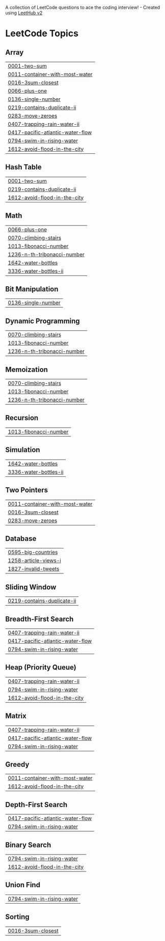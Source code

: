 A collection of LeetCode questions to ace the coding interview! - Created using [LeetHub v2](https://github.com/arunbhardwaj/LeetHub-2.0)
<!---LeetCode Topics Start-->
# LeetCode Topics
## Array
|  |
| ------- |
| [0001-two-sum](https://github.com/nerellabhavya/Leetcode-BhavyaSolutions/tree/master/0001-two-sum) |
| [0011-container-with-most-water](https://github.com/nerellabhavya/Leetcode-BhavyaSolutions/tree/master/0011-container-with-most-water) |
| [0016-3sum-closest](https://github.com/nerellabhavya/Leetcode-BhavyaSolutions/tree/master/0016-3sum-closest) |
| [0066-plus-one](https://github.com/nerellabhavya/Leetcode-BhavyaSolutions/tree/master/0066-plus-one) |
| [0136-single-number](https://github.com/nerellabhavya/Leetcode-BhavyaSolutions/tree/master/0136-single-number) |
| [0219-contains-duplicate-ii](https://github.com/nerellabhavya/Leetcode-BhavyaSolutions/tree/master/0219-contains-duplicate-ii) |
| [0283-move-zeroes](https://github.com/nerellabhavya/Leetcode-BhavyaSolutions/tree/master/0283-move-zeroes) |
| [0407-trapping-rain-water-ii](https://github.com/nerellabhavya/Leetcode-BhavyaSolutions/tree/master/0407-trapping-rain-water-ii) |
| [0417-pacific-atlantic-water-flow](https://github.com/nerellabhavya/Leetcode-BhavyaSolutions/tree/master/0417-pacific-atlantic-water-flow) |
| [0794-swim-in-rising-water](https://github.com/nerellabhavya/Leetcode-BhavyaSolutions/tree/master/0794-swim-in-rising-water) |
| [1612-avoid-flood-in-the-city](https://github.com/nerellabhavya/Leetcode-BhavyaSolutions/tree/master/1612-avoid-flood-in-the-city) |
## Hash Table
|  |
| ------- |
| [0001-two-sum](https://github.com/nerellabhavya/Leetcode-BhavyaSolutions/tree/master/0001-two-sum) |
| [0219-contains-duplicate-ii](https://github.com/nerellabhavya/Leetcode-BhavyaSolutions/tree/master/0219-contains-duplicate-ii) |
| [1612-avoid-flood-in-the-city](https://github.com/nerellabhavya/Leetcode-BhavyaSolutions/tree/master/1612-avoid-flood-in-the-city) |
## Math
|  |
| ------- |
| [0066-plus-one](https://github.com/nerellabhavya/Leetcode-BhavyaSolutions/tree/master/0066-plus-one) |
| [0070-climbing-stairs](https://github.com/nerellabhavya/Leetcode-BhavyaSolutions/tree/master/0070-climbing-stairs) |
| [1013-fibonacci-number](https://github.com/nerellabhavya/Leetcode-BhavyaSolutions/tree/master/1013-fibonacci-number) |
| [1236-n-th-tribonacci-number](https://github.com/nerellabhavya/Leetcode-BhavyaSolutions/tree/master/1236-n-th-tribonacci-number) |
| [1642-water-bottles](https://github.com/nerellabhavya/Leetcode-BhavyaSolutions/tree/master/1642-water-bottles) |
| [3336-water-bottles-ii](https://github.com/nerellabhavya/Leetcode-BhavyaSolutions/tree/master/3336-water-bottles-ii) |
## Bit Manipulation
|  |
| ------- |
| [0136-single-number](https://github.com/nerellabhavya/Leetcode-BhavyaSolutions/tree/master/0136-single-number) |
## Dynamic Programming
|  |
| ------- |
| [0070-climbing-stairs](https://github.com/nerellabhavya/Leetcode-BhavyaSolutions/tree/master/0070-climbing-stairs) |
| [1013-fibonacci-number](https://github.com/nerellabhavya/Leetcode-BhavyaSolutions/tree/master/1013-fibonacci-number) |
| [1236-n-th-tribonacci-number](https://github.com/nerellabhavya/Leetcode-BhavyaSolutions/tree/master/1236-n-th-tribonacci-number) |
## Memoization
|  |
| ------- |
| [0070-climbing-stairs](https://github.com/nerellabhavya/Leetcode-BhavyaSolutions/tree/master/0070-climbing-stairs) |
| [1013-fibonacci-number](https://github.com/nerellabhavya/Leetcode-BhavyaSolutions/tree/master/1013-fibonacci-number) |
| [1236-n-th-tribonacci-number](https://github.com/nerellabhavya/Leetcode-BhavyaSolutions/tree/master/1236-n-th-tribonacci-number) |
## Recursion
|  |
| ------- |
| [1013-fibonacci-number](https://github.com/nerellabhavya/Leetcode-BhavyaSolutions/tree/master/1013-fibonacci-number) |
## Simulation
|  |
| ------- |
| [1642-water-bottles](https://github.com/nerellabhavya/Leetcode-BhavyaSolutions/tree/master/1642-water-bottles) |
| [3336-water-bottles-ii](https://github.com/nerellabhavya/Leetcode-BhavyaSolutions/tree/master/3336-water-bottles-ii) |
## Two Pointers
|  |
| ------- |
| [0011-container-with-most-water](https://github.com/nerellabhavya/Leetcode-BhavyaSolutions/tree/master/0011-container-with-most-water) |
| [0016-3sum-closest](https://github.com/nerellabhavya/Leetcode-BhavyaSolutions/tree/master/0016-3sum-closest) |
| [0283-move-zeroes](https://github.com/nerellabhavya/Leetcode-BhavyaSolutions/tree/master/0283-move-zeroes) |
## Database
|  |
| ------- |
| [0595-big-countries](https://github.com/nerellabhavya/Leetcode-BhavyaSolutions/tree/master/0595-big-countries) |
| [1258-article-views-i](https://github.com/nerellabhavya/Leetcode-BhavyaSolutions/tree/master/1258-article-views-i) |
| [1827-invalid-tweets](https://github.com/nerellabhavya/Leetcode-BhavyaSolutions/tree/master/1827-invalid-tweets) |
## Sliding Window
|  |
| ------- |
| [0219-contains-duplicate-ii](https://github.com/nerellabhavya/Leetcode-BhavyaSolutions/tree/master/0219-contains-duplicate-ii) |
## Breadth-First Search
|  |
| ------- |
| [0407-trapping-rain-water-ii](https://github.com/nerellabhavya/Leetcode-BhavyaSolutions/tree/master/0407-trapping-rain-water-ii) |
| [0417-pacific-atlantic-water-flow](https://github.com/nerellabhavya/Leetcode-BhavyaSolutions/tree/master/0417-pacific-atlantic-water-flow) |
| [0794-swim-in-rising-water](https://github.com/nerellabhavya/Leetcode-BhavyaSolutions/tree/master/0794-swim-in-rising-water) |
## Heap (Priority Queue)
|  |
| ------- |
| [0407-trapping-rain-water-ii](https://github.com/nerellabhavya/Leetcode-BhavyaSolutions/tree/master/0407-trapping-rain-water-ii) |
| [0794-swim-in-rising-water](https://github.com/nerellabhavya/Leetcode-BhavyaSolutions/tree/master/0794-swim-in-rising-water) |
| [1612-avoid-flood-in-the-city](https://github.com/nerellabhavya/Leetcode-BhavyaSolutions/tree/master/1612-avoid-flood-in-the-city) |
## Matrix
|  |
| ------- |
| [0407-trapping-rain-water-ii](https://github.com/nerellabhavya/Leetcode-BhavyaSolutions/tree/master/0407-trapping-rain-water-ii) |
| [0417-pacific-atlantic-water-flow](https://github.com/nerellabhavya/Leetcode-BhavyaSolutions/tree/master/0417-pacific-atlantic-water-flow) |
| [0794-swim-in-rising-water](https://github.com/nerellabhavya/Leetcode-BhavyaSolutions/tree/master/0794-swim-in-rising-water) |
## Greedy
|  |
| ------- |
| [0011-container-with-most-water](https://github.com/nerellabhavya/Leetcode-BhavyaSolutions/tree/master/0011-container-with-most-water) |
| [1612-avoid-flood-in-the-city](https://github.com/nerellabhavya/Leetcode-BhavyaSolutions/tree/master/1612-avoid-flood-in-the-city) |
## Depth-First Search
|  |
| ------- |
| [0417-pacific-atlantic-water-flow](https://github.com/nerellabhavya/Leetcode-BhavyaSolutions/tree/master/0417-pacific-atlantic-water-flow) |
| [0794-swim-in-rising-water](https://github.com/nerellabhavya/Leetcode-BhavyaSolutions/tree/master/0794-swim-in-rising-water) |
## Binary Search
|  |
| ------- |
| [0794-swim-in-rising-water](https://github.com/nerellabhavya/Leetcode-BhavyaSolutions/tree/master/0794-swim-in-rising-water) |
| [1612-avoid-flood-in-the-city](https://github.com/nerellabhavya/Leetcode-BhavyaSolutions/tree/master/1612-avoid-flood-in-the-city) |
## Union Find
|  |
| ------- |
| [0794-swim-in-rising-water](https://github.com/nerellabhavya/Leetcode-BhavyaSolutions/tree/master/0794-swim-in-rising-water) |
## Sorting
|  |
| ------- |
| [0016-3sum-closest](https://github.com/nerellabhavya/Leetcode-BhavyaSolutions/tree/master/0016-3sum-closest) |
<!---LeetCode Topics End-->